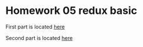  # Homework 05 redux basic

First part is located [here](https://codesandbox.io/s/001-redux-forked-l358r?file=/src/redux.ts)

Second part is located [here](http://wheercool-redux-basic.surge.sh/) 
